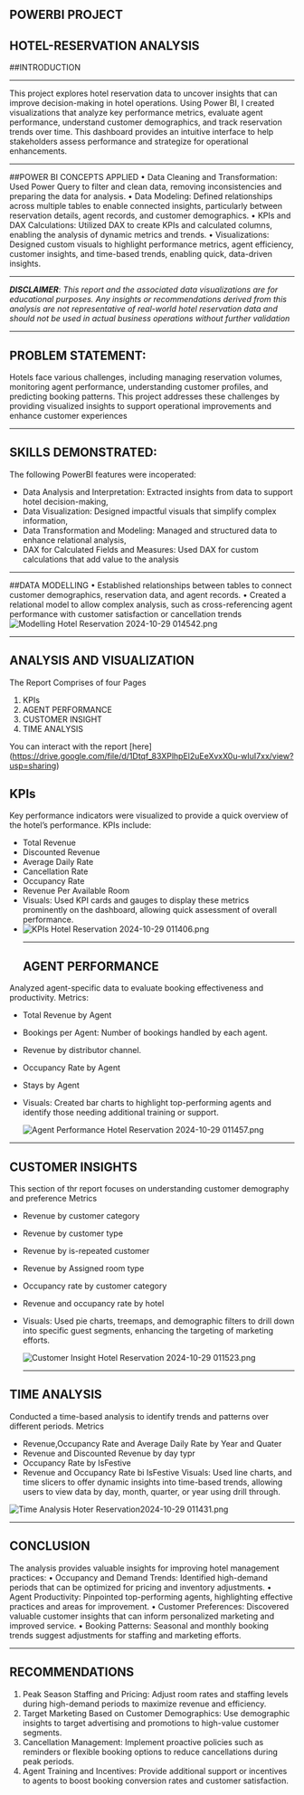 ##   POWERBI PROJECT
## HOTEL-RESERVATION ANALYSIS
##INTRODUCTION
___
This project explores hotel reservation data to uncover insights that can improve decision-making in hotel operations. Using Power BI, I created visualizations that analyze key performance metrics, evaluate agent performance, understand customer demographics, and track reservation trends over time. This dashboard provides an intuitive interface to help stakeholders assess performance and strategize for operational enhancements.
___
##POWER BI CONCEPTS APPLIED
•	Data Cleaning and Transformation: Used Power Query to filter and clean data, removing inconsistencies and preparing the data for analysis.
•	Data Modeling: Defined relationships across multiple tables to enable connected insights, particularly between reservation details, agent records, and customer demographics.
•	KPIs and DAX Calculations: Utilized DAX to create KPIs and calculated columns, enabling the analysis of dynamic metrics and trends.
•	Visualizations: Designed custom visuals to highlight performance metrics, agent efficiency, customer insights, and time-based trends, enabling quick, data-driven insights.
___
**_DISCLAIMER_**: _This report and the associated data visualizations are for educational purposes. Any insights or recommendations derived from this analysis are not representative of real-world hotel reservation data and should not be used in actual business operations without further validation_
___
##  PROBLEM STATEMENT:
Hotels face various challenges, including managing reservation volumes, monitoring agent performance, understanding customer profiles, and predicting booking patterns. This project addresses these challenges by providing visualized insights to support operational improvements and enhance customer experiences
___
##  SKILLS DEMONSTRATED:
The following PowerBI features were incoperated:
- 	Data Analysis and Interpretation: Extracted insights from data to support hotel decision-making,
- 	Data Visualization: Designed impactful visuals that simplify complex information,
- 	Data Transformation and Modeling: Managed and structured data to enhance relational analysis,
- 	DAX for Calculated Fields and Measures: Used DAX for custom calculations that add value to the analysis
___
##DATA MODELLING
•	Established relationships between tables to connect customer demographics, reservation data, and agent records.
•	Created a relational model to allow complex analysis, such as cross-referencing agent performance with customer satisfaction or cancellation trends
![Modelling Hotel Reservation 2024-10-29 014542.png]()

___
##  ANALYSIS AND VISUALIZATION

The Report Comprises of four Pages
1. KPIs
2. AGENT PERFORMANCE
3. CUSTOMER INSIGHT
4. TIME ANALYSIS

You can interact with the report [here] (https://drive.google.com/file/d/1Dtqf_83XPlhpEl2uEeXvxX0u-wIuI7xx/view?usp=sharing)

## KPIs
Key performance indicators were visualized to provide a quick overview of the hotel’s performance. KPIs include:
- Total Revenue
- Discounted Revenue
- Average Daily Rate
- Cancellation Rate
- Occupancy Rate
- Revenue Per Available Room
- Visuals: Used KPI cards and gauges to display these metrics prominently on the dashboard, allowing quick assessment of overall performance.
- 
  ![KPIs Hotel Reservation 2024-10-29 011406.png]()
  ___
  ##	AGENT PERFORMANCE
  
Analyzed agent-specific data to evaluate booking effectiveness and productivity.
Metrics:
- Total Revenue by Agent
- Bookings per Agent: Number of bookings handled by each agent.
- Revenue by distributor channel.
- Occupancy Rate by Agent
- Stays by Agent
- Visuals: Created bar charts to highlight top-performing agents and identify those needing additional training or support.

  ![Agent Performance Hotel Reservation 2024-10-29 011457.png]()

 ___
## CUSTOMER INSIGHTS
This section of thr report focuses on understanding customer demography and preference
Metrics
- Revenue by customer category
- Revenue by customer type
- Revenue by is-repeated customer
- Revenue by Assigned room type
- Occupancy rate by customer category
- Revenue and occupancy rate by hotel
- Visuals: Used pie charts, treemaps, and demographic filters to drill down into specific guest segments, enhancing the targeting of marketing efforts.

  ![Customer Insight Hotel Reservation 2024-10-29 011523.png]()
  ___
##	TIME ANALYSIS
Conducted a time-based analysis to identify trends and patterns over different periods.
Metrics
- Revenue,Occupancy Rate and Average Daily Rate by Year and Quater
- Revenue and Discounted Revenue by day typr
- Occupancy Rate by IsFestive
- Revenue and Occupancy Rate bi IsFestive
	Visuals: Used line charts, and time slicers to offer dynamic insights into time-based trends, allowing users to view data by day, month, quarter, or year using drill through.

![Time Analysis Hoter Reservation2024-10-29 011431.png]()
___

##  CONCLUSION
The analysis provides valuable insights for improving hotel management practices:
•	Occupancy and Demand Trends: Identified high-demand periods that can be optimized for pricing and inventory adjustments.
•	Agent Productivity: Pinpointed top-performing agents, highlighting effective practices and areas for improvement.
•	Customer Preferences: Discovered valuable customer insights that can inform personalized marketing and improved service.
•	Booking Patterns: Seasonal and monthly booking trends suggest adjustments for staffing and marketing efforts.
___
##  RECOMMENDATIONS
1.	Peak Season Staffing and Pricing: Adjust room rates and staffing levels during high-demand periods to maximize revenue and efficiency.
2.	Target Marketing Based on Customer Demographics: Use demographic insights to target advertising and promotions to high-value customer segments.
3.	Cancellation Management: Implement proactive policies such as reminders or flexible booking options to reduce cancellations during peak periods.
4.	Agent Training and Incentives: Provide additional support or incentives to agents to boost booking conversion rates and customer satisfaction.












